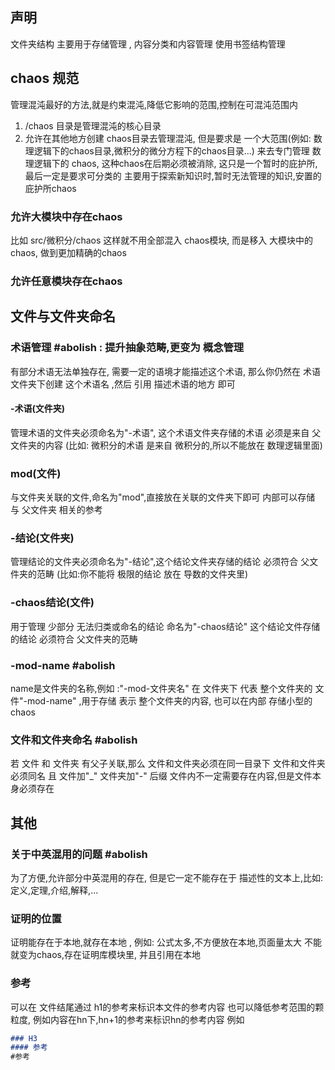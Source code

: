 
## 声明
文件夹结构 主要用于存储管理 , 内容分类和内容管理 使用书签结构管理


## chaos 规范
管理混沌最好的方法,就是约束混沌,降低它影响的范围,控制在可混沌范围内
1. /chaos 目录是管理混沌的核心目录
2. 允许在其他地方创建 chaos目录去管理混沌, 但是要求是 一个大范围(例如: 数理逻辑下的chaos目录,微积分的微分方程下的chaos目录...) 来去专门管理 数理逻辑下的 chaos, 这种chaos在后期必须被消除, 这只是一个暂时的庇护所, 最后一定是要求可分类的
    主要用于探索新知识时,暂时无法管理的知识,安置的庇护所chaos

### 允许大模块中存在chaos
比如 src/微积分/chaos
这样就不用全部混入 chaos模块, 而是移入 大模块中的chaos, 做到更加精确的chaos
### 允许任意模块存在chaos


## 文件与文件夹命名
### 术语管理 #abolish : 提升抽象范畴,更变为 概念管理
有部分术语无法单独存在, 需要一定的语境才能描述这个术语, 那么你仍然在 术语文件夹下创建 这个术语名 ,然后 引用 描述术语的地方 即可
#### -术语(文件夹)
管理术语的文件夹必须命名为"-术语", 这个术语文件夹存储的术语 必须是来自 父文件夹的内容 (比如: 微积分的术语  是来自 微积分的,所以不能放在 数理逻辑里面)

### mod(文件)
与文件夹关联的文件,命名为"mod",直接放在关联的文件夹下即可
内部可以存储 与 父文件夹 相关的参考 

### -结论(文件夹)
管理结论的文件夹必须命名为"-结论",这个结论文件夹存储的结论 必须符合 父文件夹的范畴 (比如:你不能将 极限的结论 放在 导数的文件夹里)

### -chaos结论(文件)
用于管理 少部分 无法归类或命名的结论
命名为"-chaos结论"
这个结论文件存储的结论 必须符合 父文件夹的范畴

### -mod-name #abolish
name是文件夹的名称,例如 :"-mod-文件夹名"
在 文件夹下 代表 整个文件夹的 文件"-mod-name" ,用于存储 表示 整个文件夹的内容, 也可以在内部 存储小型的chaos

### 文件和文件夹命名 #abolish
若 文件 和 文件夹 有父子关联,那么 
	文件和文件夹必须在同一目录下
	文件和文件夹必须同名 且 文件加"\_" 文件夹加"-" 后缀
	文件内不一定需要存在内容,但是文件本身必须存在


## 其他
### 关于中英混用的问题 #abolish

为了方便,允许部分中英混用的存在,
但是它一定不能存在于 描述性的文本上,比如: 定义,定理,介绍,解释,...

### 证明的位置
证明能存在于本地,就存在本地 , 例如: 公式太多,不方便放在本地,页面量太大
不能就变为chaos,存在证明库模块里, 并且引用在本地

### 参考
可以在 文件结尾通过 h1的参考来标识本文件的参考内容
也可以降低参考范围的颗粒度, 例如内容在hn下,hn+1的参考来标识hn的参考内容
例如
```markdown
### H3
#### 参考
#参考
```

